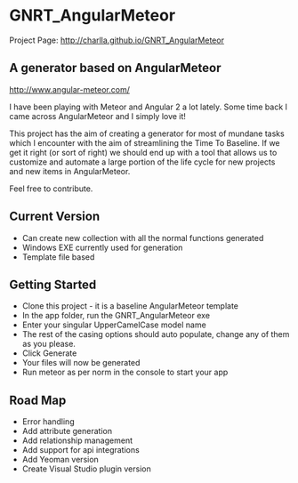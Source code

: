 # GNRT_AngularMeteor
Project Page: http://charlla.github.io/GNRT_AngularMeteor

## A generator based on AngularMeteor 
http://www.angular-meteor.com/

I have been playing with Meteor and Angular 2 a lot lately. Some time back I came across AngularMeteor and I simply love it!

This project has the aim of creating a generator for most of mundane tasks which I encounter with the aim of streamlining the Time To Baseline.
If we get it right (or sort of right) we should end up with a tool that allows us to customize and automate a large portion of the life cycle for new projects and new items in AngularMeteor.

Feel free to contribute.

## Current Version
- Can create new collection with all the normal functions generated
- Windows EXE currently used for generation
- Template file based

## Getting Started
- Clone this project - it is a baseline AngularMeteor template
- In the app folder, run the GNRT_AngularMeteor exe
- Enter your singular UpperCamelCase model name
- The rest of the casing options should auto populate, change any of them as you please.
- Click Generate
- Your files will now be generated
- Run meteor as per norm in the console to start your app

## Road Map
- Error handling
- Add attribute generation
- Add relationship management
- Add support for api integrations
- Add Yeoman version
- Create Visual Studio plugin version

